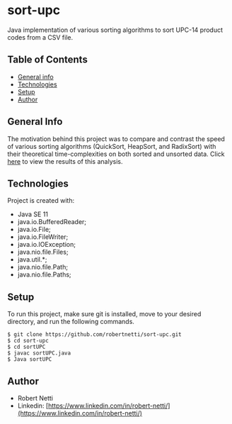 # sort-upc
Java implementation of various sorting algorithms to sort UPC-14 product codes from a CSV file. 

## Table of Contents
* [General info](#general-info)
* [Technologies](#technologies)
* [Setup](#setup)
* [Author](#author)

## General Info
The motivation behind this project was to compare and contrast the speed of various sorting algorithms (QuickSort, HeapSort, and RadixSort) with their theoretical time-complexities on both sorted and unsorted data. Click [here](./CSV_Sorting_Complexity.pdf) to view the results of this analysis. 

## Technologies
Project is created with:
* Java SE 11
* java.io.BufferedReader;
* java.io.File;
* java.io.FileWriter;
* java.io.IOException;
* java.nio.file.Files;
* java.util.*;
* java.nio.file.Path;
* java.nio.file.Paths;

## Setup
To run this project, make sure git is installed, move to your desired directory, and run the following commands.

```
$ git clone https://github.com/robertnetti/sort-upc.git
$ cd sort-upc
$ cd sortUPC
$ javac sortUPC.java
$ Java sortUPC
```

## Author
* Robert Netti
* Linkedin: [https://www.linkedin.com/in/robert-netti/](https://www.linkedin.com/in/robert-netti/)
